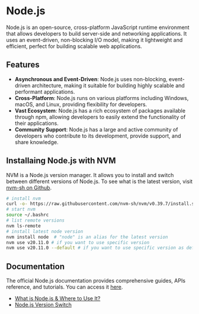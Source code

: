 # Node.js

Node.js is an open-source, cross-platform JavaScript runtime environment that allows developers to build server-side and networking applications. It uses an event-driven, non-blocking I/O model, making it lightweight and efficient, perfect for building scalable web applications.

## Features

- **Asynchronous and Event-Driven**: Node.js uses non-blocking, event-driven architecture, making it suitable for building highly scalable and performant applications.
- **Cross-Platform**: Node.js runs on various platforms including Windows, macOS, and Linux, providing flexibility for developers.
- **Vast Ecosystem**: Node.js has a rich ecosystem of packages available through npm, allowing developers to easily extend the functionality of their applications.
- **Community Support**: Node.js has a large and active community of developers who contribute to its development, provide support, and share knowledge.

## Installaing Node.js with NVM

NVM is a Node.js version manager. It allows you to install and switch between different versions of Node.js. To see what is the latest version, visit [nvm-sh on Github](https://github.com/nvm-sh/nvm/releases).

```bash
# install nvm
curl -o- https://raw.githubusercontent.com/nvm-sh/nvm/v0.39.7/install.sh | bash
# start nvm
source ~/.bashrc
# list remote versions
nvm ls-remote
# install latest node version
nvm install node  # "node" is an alias for the latest version
nvm use v20.11.0 # if you want to use specific version
nvm use v20.11.0 --default # if you want to use specific version as default
```

## Documentation

The official Node.js documentation provides comprehensive guides, APIs reference, and tutorials. You can access it [here](https://nodejs.org/en/docs/).

- [What is Node.js & Where to Use It?](./what.is.node.js.md)
- [Node.js Version Switch](./node.version.switch.md)
